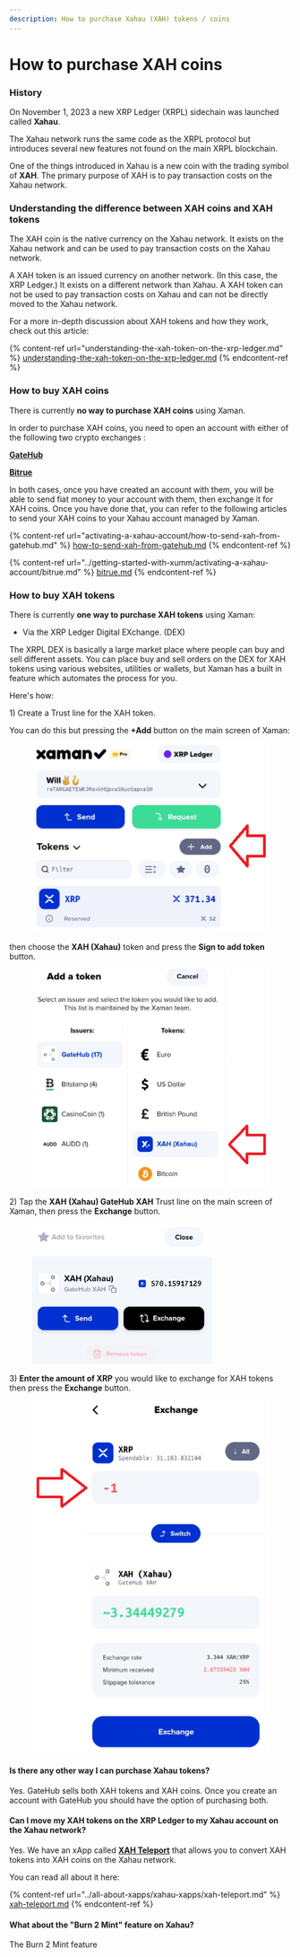 ```yaml
---
description: How to purchase Xahau (XAH) tokens / coins
---
```


# How to purchase XAH coins

### History

On November 1, 2023 a new XRP Ledger (XRPL) sidechain was launched called **Xahau**.

The Xahau network runs the same code as the XRPL protocol but introduces several new features not found on the main XRPL blockchain.&#x20;

One of the things introduced in Xahau is a new coin with the trading symbol of **XAH**. The primary purpose of XAH is to pay transaction costs on the Xahau network.&#x20;

### Understanding the difference between XAH coins and XAH tokens

The XAH coin is the native currency on the Xahau network. It exists on the Xahau network and can be used to pay transaction costs on the Xahau network.&#x20;

A XAH token is an issued currency on another network. (In this case, the XRP Ledger.) It exists on a different network than Xahau. A XAH token can not be used to pay transaction costs on Xahau and can not be directly moved to the Xahau network.

For a more in-depth discussion about  XAH tokens and how they work, check out this article:

{% content-ref url="understanding-the-xah-token-on-the-xrp-ledger.md" %}
[understanding-the-xah-token-on-the-xrp-ledger.md](understanding-the-xah-token-on-the-xrp-ledger.md)
{% endcontent-ref %}

### How to buy XAH coins

There is currently **no way to purchase XAH coins** using Xaman.

In order to purchase XAH coins, you need to open an account with either of the following two crypto exchanges :

[**GateHub** ](https://signin.gatehub.net/signup)

[**Bitrue**](https://www.bitrue.com/user/register)

In both cases, once you have created an account with them, you will be able to send fiat money to your account with them, then exchange it for XAH coins. Once you have done that, you can refer to the following articles to send your XAH coins to your Xahau account managed by Xaman.

{% content-ref url="activating-a-xahau-account/how-to-send-xah-from-gatehub.md" %}
[how-to-send-xah-from-gatehub.md](activating-a-xahau-account/how-to-send-xah-from-gatehub.md)
{% endcontent-ref %}

{% content-ref url="../getting-started-with-xumm/activating-a-xahau-account/bitrue.md" %}
[bitrue.md](../getting-started-with-xumm/activating-a-xahau-account/bitrue.md)
{% endcontent-ref %}



### How to buy XAH tokens

There is currently **one way to purchase XAH tokens** using Xaman:

* Via the XRP Ledger Digital EXchange. (DEX)

The XRPL DEX is basically a large market place where people can buy and sell different assets. You can place buy and sell orders on the DEX for XAH tokens using various websites, utilities or wallets, but Xaman has a built in feature which automates the process for you.

Here's how:

1\) Create a Trust line for the XAH token.

You can do this but pressing the **+Add** button on the main screen of Xaman:

<figure><img src="../.gitbook/assets/Add button on main screen" alt=""><figcaption></figcaption></figure>

then choose the **XAH (Xahau)** token and press the **Sign to add token** button.

<figure><img src="../.gitbook/assets/Sign to add token" alt=""><figcaption></figcaption></figure>

2\) Tap the **XAH (Xahau) GateHub XAH** Trust line on the main screen of Xaman, then press the **Exchange** button.

<figure><img src="../.gitbook/assets/Exchange token screen.png" alt=""><figcaption></figcaption></figure>

3\) **Enter the amount of XRP** you would like to exchange for XAH tokens then press the **Exchange** button.

<figure><img src="../.gitbook/assets/Exchange XAH button.png" alt=""><figcaption></figcaption></figure>

#### Is there any other way I can purchase Xahau tokens?

Yes. GateHub sells both XAH tokens and XAH coins. Once you create an account with GateHub you should have the option of purchasing both.

#### Can I move my XAH tokens on the XRP Ledger to my Xahau account on the Xahau network?

Yes. We have an xApp called [**XAH Teleport**](https://xumm.app/detect/xapp:xahau.teleport) that allows you to convert XAH tokens into XAH coins on the Xahau network.

You can read all about it here:

{% content-ref url="../all-about-xapps/xahau-xapps/xah-teleport.md" %}
[xah-teleport.md](../all-about-xapps/xahau-xapps/xah-teleport.md)
{% endcontent-ref %}

#### What about the "Burn 2 Mint" feature on Xahau?

The Burn 2 Mint feature
